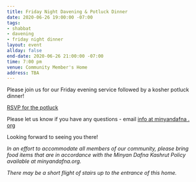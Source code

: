 ```yaml
---
title: Friday Night Davening & Potluck Dinner
date: 2020-06-26 19:00:00 -07:00
tags:
- shabbat
- davening
- friday night dinner
layout: event
allday: false
end-date: 2020-06-26 21:00:00 -07:00
time: 7:00 pm
venue: Community Member's Home
address: TBA
---
```


Please join us for our Friday evening service followed by a kosher potluck dinner!

<a href="https://docs.google.com/spreadsheets/d/1gKxaJ9oxfL6_ao9Nhquor2ayfu3Jft3kqUVM_pOxCXs/edit?usp=sharing" style="margin-right: 10px" class="btn btn-primary">RSVP for the potluck</a>

Please let us know if you have any questions - email [info at minyandafna . org](mailto:info@minyandafna.org)

Looking forward to seeing you there! 

_In an effort to accommodate all members of our community, please bring food items that are in accordance with the Minyan Dafna Kashrut Policy available at minyandafna.org._					

_There may be a short flight of stairs up to the entrance of this home._
